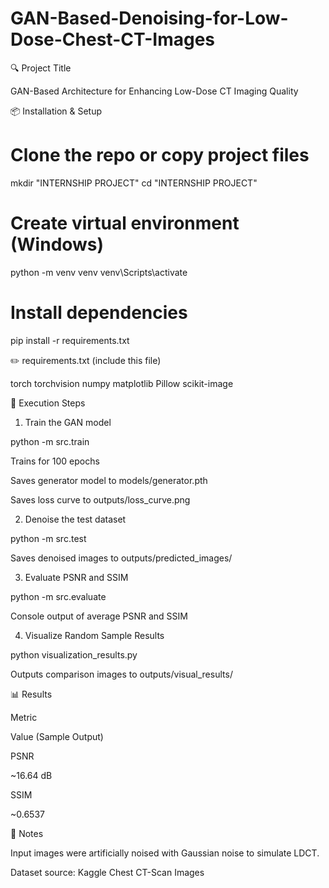 # GAN-Based-Denoising-for-Low-Dose-Chest-CT-Images
🔍 Project Title

GAN-Based Architecture for Enhancing Low-Dose CT Imaging Quality


📦 Installation & Setup

# Clone the repo or copy project files
mkdir "INTERNSHIP PROJECT"
cd "INTERNSHIP PROJECT"

# Create virtual environment (Windows)
python -m venv venv
venv\Scripts\activate

# Install dependencies
pip install -r requirements.txt

✏️ requirements.txt (include this file)

torch
torchvision
numpy
matplotlib
Pillow
scikit-image

🚀 Execution Steps

1. Train the GAN model

python -m src.train

Trains for 100 epochs

Saves generator model to models/generator.pth

Saves loss curve to outputs/loss_curve.png

2. Denoise the test dataset

python -m src.test

Saves denoised images to outputs/predicted_images/

3. Evaluate PSNR and SSIM

python -m src.evaluate

Console output of average PSNR and SSIM

4. Visualize Random Sample Results

python visualization_results.py

Outputs comparison images to outputs/visual_results/

📊 Results

Metric

Value (Sample Output)

PSNR

~16.64 dB

SSIM

~0.6537

📌 Notes

Input images were artificially noised with Gaussian noise to simulate LDCT.

Dataset source: Kaggle Chest CT-Scan Images
